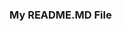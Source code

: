 ### My README.MD File

<!--
**RanaRehman2009/RanaRehman2009** is a ✨ _special_ ✨ repository because its `README.md` (this file) appears on your GitHub profile.

Here are some ideas to get you started:

- 🔭 I’m currently working on python automations and gui scripts that will help me automate my life.
- 🌱 I’m currently learning flutter/dart, maybe even React.JS
- 👯 I’m looking to collaborate on nothing really.
- 🤔 I’m looking for help with ...
- 💬 Ask me about python and ethical hacking
- 📫 How to reach me: abdulrreh2009@gmail.com
- 😄 Pronouns: he/him
- ⚡ Fun fact: python was named after a snake.
-->
